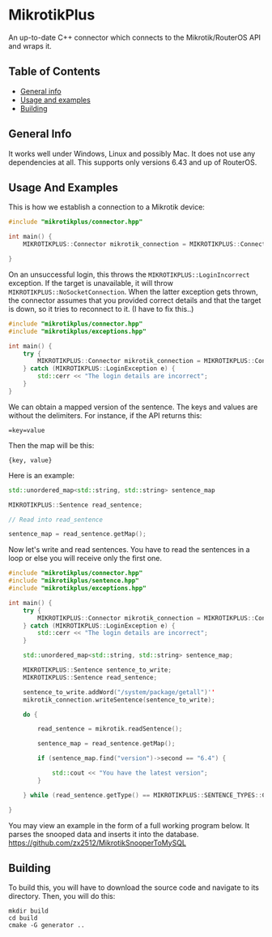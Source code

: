 # MikrotikPlus
An up-to-date C++ connector which connects to the Mikrotik/RouterOS API and wraps it.

## Table of Contents
* [General info](#general-info)
* [Usage and examples](#usage-and-examples)
* [Building](#building)

## General Info

It works well under Windows, Linux and possibly Mac.
It does not use any dependencies at all.
This supports only versions 6.43 and up of RouterOS.

## Usage And Examples

This is how we establish a connection to a Mikrotik device:
```cpp
#include "mikrotikplus/connector.hpp"

int main() {
	MIKROTIKPLUS::Connector mikrotik_connection = MIKROTIKPLUS::Connector(ip, username, password, port);

}
```

On an unsuccessful login, this throws the `MIKROTIKPLUS::LoginIncorrect` exception. If the target is unavailable, it will throw `MIKROTIKPLUS::NoSocketConnection`. When the latter exception gets thrown, the connector assumes that you provided correct details and that the target is down, so it tries to reconnect to it. (I have to fix this..)
```cpp
#include "mikrotikplus/connector.hpp"
#include "mikrotikplus/exceptions.hpp"

int main() {
	try {
		MIKROTIKPLUS::Connector mikrotik_connection = MIKROTIKPLUS::Connector(ip, username, password, port);
	} catch (MIKROTIKPLUS::LoginException e) {
		std::cerr << "The login details are incorrect";
	}
}
```

We can obtain a mapped version of the sentence.
The keys and values are without the delimiters. For instance, if the API returns this:

```
=key=value
```

Then the map will be this:

```
{key, value}
```

Here is an example:

```cpp
std::unordered_map<std::string, std::string> sentence_map

MIKROTIKPLUS::Sentence read_sentence;

// Read into read_sentence

sentence_map = read_sentence.getMap();
```

Now let's write and read sentences.
You have to read the sentences in a loop or else you will receive only the first one.

```cpp
#include "mikrotikplus/connector.hpp"
#include "mikrotikplus/sentence.hpp"
#include "mikrotikplus/exceptions.hpp"

int main() {
	try {
		MIKROTIKPLUS::Connector mikrotik_connection = MIKROTIKPLUS::Connector(ip, username, password, port);
	} catch (MIKROTIKPLUS::LoginException e) {
		std::cerr << "The login details are incorrect";
	}

	std::unordered_map<std::string, std::string> sentence_map;

	MIKROTIKPLUS::Sentence sentence_to_write;
	MIKROTIKPLUS::Sentence read_sentence;

	sentence_to_write.addWord("/system/package/getall")''
	mikrotik_connection.writeSentence(sentence_to_write);

	do {

		read_sentence = mikrotik.readSentence();

		sentence_map = read_sentence.getMap();

		if (sentence_map.find("version")->second == "6.4") {

			std::cout << "You have the latest version";
		}

	} while (read_sentence.getType() == MIKROTIKPLUS::SENTENCE_TYPES::CONTINUE);

}
```

You may view an example in the form of a full working program below. It parses the snooped data and inserts it into the database.
https://github.com/zx2512/MikrotikSnooperToMySQL

## Building
To build this, you will have to download the source code and navigate to its directory. Then, you will do this:
```
mkdir build
cd build
cmake -G generator ..
```
